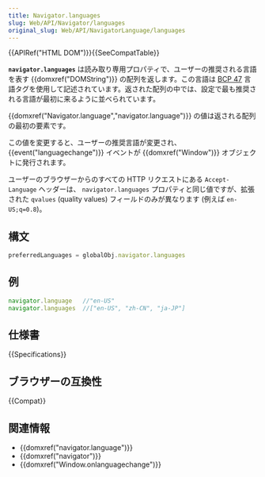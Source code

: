```yaml
---
title: Navigator.languages
slug: Web/API/Navigator/languages
original_slug: Web/API/NavigatorLanguage/languages
---
```

{{APIRef("HTML DOM")}}{{SeeCompatTable}}

**`navigator.languages`** は読み取り専用プロパティで、ユーザーの推奨される言語を表す {{domxref("DOMString")}} の配列を返します。この言語は [BCP 47](http://tools.ietf.org/html/bcp47) 言語タグを使用して記述されています。返された配列の中では、設定で最も推奨される言語が最初に来るように並べられています。

{{domxref("Navigator.language","navigator.language")}} の値は返される配列の最初の要素です。

この値を変更すると、ユーザーの推奨言語が変更され、 {{event("languagechange")}} イベントが {{domxref("Window")}} オブジェクトに発行されます。

ユーザーのブラウザーからのすべての HTTP リクエストにある `Accept-Language` ヘッダーは、 `navigator.languages` プロパティと同じ値ですが、拡張された `qvalues` (quality values) フィールドのみが異なります (例えば `en-US;q=0.8`)。

## 構文

```js
preferredLanguages = globalObj.navigator.languages
```

## 例

```js
navigator.language   //"en-US"
navigator.languages  //["en-US", "zh-CN", "ja-JP"]
```

## 仕様書

{{Specifications}}

## ブラウザーの互換性

{{Compat}}

## 関連情報

- {{domxref("navigator.language")}}
- {{domxref("navigator")}}
- {{domxref("Window.onlanguagechange")}}
